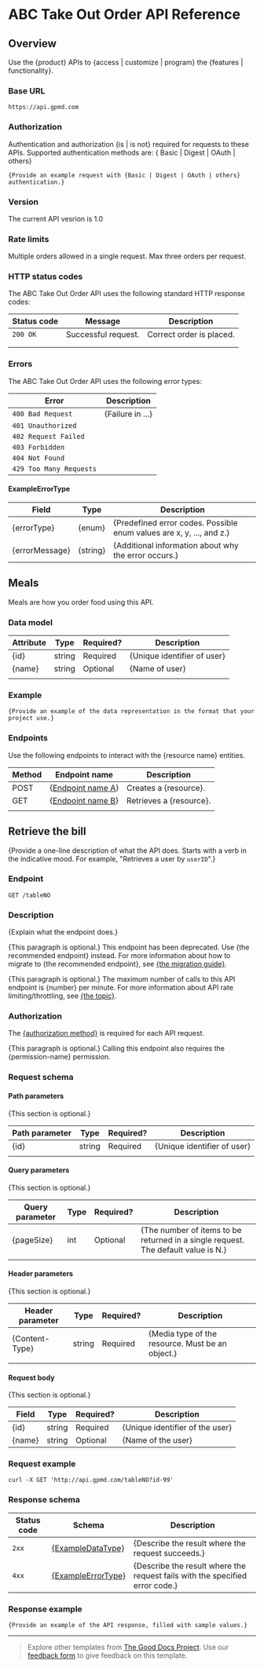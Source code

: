 # ABC Take Out Order API Reference

## Overview

Use the {product} APIs to {access | customize | program} the {features | functionality}.

### Base URL

```
https://api.gpmd.com
```

### Authorization

Authentication and authorization {is | is not} required for requests to these APIs. Supported authentication methods are:
{ Basic | Digest | OAuth | others}

```
{Provide an example request with {Basic | Digest | OAuth | others} authentication.}
```

### Version

The current API vesrion is 1.0

### Rate limits

Multiple orders allowed in a single request. Max three orders per request. 

### HTTP status codes

The ABC Take Out Order API uses the following standard HTTP response codes:

| Status code | Message           | Description   |
|-------------|-------------------|---------------|
| `200 OK`    | Successful request. | Correct order is placed. |
|             |                   |               |
|             |                   |               |

### Errors

The ABC Take Out Order API uses the following error types:

| Error                                   | Description      |
|-----------------------------------------|------------------|
| `400 Bad Request`| {Failure in ...} |
| `401 Unauthorized` |                  |
| `402 Request Failed` |                  |
| `403 Forbidden` |                  |
| `404 Not Found` |                  |
| `429 Too Many Requests` |                  |

#### ExampleErrorType

| Field          | Type     | Description                                      |
|----------------|----------|--------------------------------------------------|
| {errorType}    | {enum}   | {Predefined error codes. Possible enum values are x, y, ..., and z.} |
| {errorMessage} | {string} | {Additional information about why the error occurs.} |


## Meals

Meals are how you order food using this API.

### Data model

| Attribute | Type   | Required? | Description                  |
|-----------|--------|-----------|------------------------------|
| {id}      | string | Required  | {Unique identifier of user}  |
| {name}    | string | Optional  | {Name of user}               |
|           |        |           |                              |

### Example

```
{Provide an example of the data representation in the format that your project use.}
```

### Endpoints

Use the following endpoints to interact with the {resource name} entities.

| Method | Endpoint name                            | Description             |
|--------|------------------------------------------|-------------------------|
| POST   | {[Endpoint name A](#link_to_endpoint_a)} | Creates a {resource}.   |
| GET    | {[Endpoint name B](#link_to_endpoint_b)} | Retrieves a {resource}. |
|        |                                          |                         |


## Retrieve the bill

{Provide a one-line description of what the API does. Starts with a verb in the indicative mood. For example, "Retrieves a user by `userID`".}

### Endpoint

```
GET /tableNO
```

### Description

{Explain what the endpoint does.}

{This paragraph is optional.} This endpoint has been deprecated. Use {the recommended endpoint} instead. For more information about how to migrate to {the recommended endpoint}, see [{the migration guide}](#link).

{This paragraph is optional.} The maximum number of calls to this API endpoint is {number} per minute. For more information about API rate limiting/throttling, see [{the topic}](#example).


### Authorization

The [{authorization method}](#authorization) is required for each API request.

{This paragraph is optional.} Calling this endpoint also requires the {permission-name} permission.


### Request schema

#### Path parameters

{This section is optional.}

| Path parameter | Type   | Required? | Description                  |
|----------------|--------|-----------|------------------------------|
| {id}           | string | Required  | {Unique identifier of user}  |
|                |        |           |                              |

#### Query parameters

{This section is optional.}

| Query parameter | Type | Required? | Description                             |
|-----------------|------|-----------|-----------------------------------------|
| {pageSize}      | int  | Optional  | {The number of items to be returned in a single request. The default value is N.} |
|                 |      |           |                                         |

#### Header parameters

{This section is optional.}

| Header parameter | Type   | Required? | Description                          |
|------------------|--------|-----------|--------------------------------------|
| {Content-Type}   | string | Required  | {Media type of the resource. Must be an object.} |
|                  |        |           |                                      |

#### Request body

{This section is optional.}

| Field  | Type   | Required? | Description                      |
|--------|--------|-----------|----------------------------------|
| {id}   | string | Required  | {Unique identifier of the user}  |
| {name} | string | Optional  | {Name of the user}               |

### Request example

```
curl -X GET 'http://api.gpmd.com/tableNO?id-99'
```

### Response schema

| Status code | Schema                                  | Description          |
|-------------|-----------------------------------------|----------------------|
| `2xx`       | [{ExampleDataType}](#data-model)        | {Describe the result where the request succeeds.} |
| `4xx`       | [{ExampleErrorType}](#exampleerrortype) | {Describe the result where the request fails with the specified error code.} |

### Response example

```
{Provide an example of the API response, filled with sample values.}
```
---

> Explore other templates from [The Good Docs Project](https://thegooddocsproject.dev/). Use our [feedback form](https://thegooddocsproject.dev/feedback/?template=API%20reference) to give feedback on this template.
